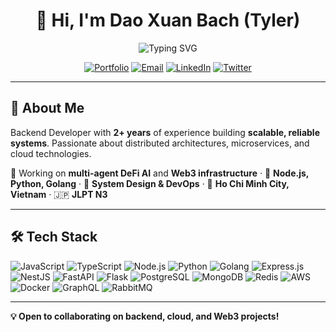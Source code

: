 <!--
**xuanbach0212/xuanbach0212** is a ✨ _special_ ✨ repository because its `README.md` (this file) appears on your GitHub profile.

Here are some ideas to get you started:

- 🔭 I’m currently working on ...
- 🌱 I’m currently learning ...
- 👯 I’m looking to collaborate on ...
- 🤔 I’m looking for help with ...
- 💬 Ask me about ...
- 📫 How to reach me: ...
- 😄 Pronouns: ...
- ⚡ Fun fact: ...
-->

<div align="center">

# 👋 Hi, I'm Dao Xuan Bach (Tyler)

<img src="https://readme-typing-svg.demolab.com?font=Fira+Code&size=28&duration=3000&pause=1000&color=3B82F6&center=true&vCenter=true&width=600&lines=Backend+Developer;Microservices+%26+Distributed+Systems;Node.js+%7C+Python+%7C+Golang;Building+Scalable+APIs" alt="Typing SVG" />

[![Portfolio](https://img.shields.io/badge/Portfolio-3B82F6?style=flat&logo=google-chrome&logoColor=white)](https://xuanbachdao.netlify.app)
[![Email](https://img.shields.io/badge/Email-EA4335?style=flat&logo=gmail&logoColor=white)](mailto:xuanbachdao0212@gmail.com)
[![LinkedIn](https://img.shields.io/badge/LinkedIn-0A66C2?style=flat&logo=linkedin&logoColor=white)](https://www.linkedin.com/in/xuanbachdao0212)
[![Twitter](https://img.shields.io/badge/Twitter-1DA1F2?style=flat&logo=twitter&logoColor=white)](https://x.com/tyler_the_coder)

</div>

---

## 🚀 About Me

Backend Developer with **2+ years** of experience building **scalable, reliable systems**. Passionate about distributed architectures, microservices, and cloud technologies.

🔭 Working on **multi-agent DeFi AI** and **Web3 infrastructure** · 🌱 **Node.js, Python, Golang** · 🎯 **System Design & DevOps** · 📍 **Ho Chi Minh City, Vietnam** · 🇯🇵 **JLPT N3**

---

## 🛠️ Tech Stack

![JavaScript](https://img.shields.io/badge/JavaScript-F7DF1E?style=flat&logo=javascript&logoColor=black)
![TypeScript](https://img.shields.io/badge/TypeScript-3178C6?style=flat&logo=typescript&logoColor=white)
![Node.js](https://img.shields.io/badge/Node.js-339933?style=flat&logo=node.js&logoColor=white)
![Python](https://img.shields.io/badge/Python-3776AB?style=flat&logo=python&logoColor=white)
![Golang](https://img.shields.io/badge/Go-00ADD8?style=flat&logo=go&logoColor=white)
![Express.js](https://img.shields.io/badge/Express.js-000000?style=flat&logo=express&logoColor=white)
![NestJS](https://img.shields.io/badge/NestJS-E0234E?style=flat&logo=nestjs&logoColor=white)
![FastAPI](https://img.shields.io/badge/FastAPI-009688?style=flat&logo=fastapi&logoColor=white)
![Flask](https://img.shields.io/badge/Flask-000000?style=flat&logo=flask&logoColor=white)
![PostgreSQL](https://img.shields.io/badge/PostgreSQL-4169E1?style=flat&logo=postgresql&logoColor=white)
![MongoDB](https://img.shields.io/badge/MongoDB-47A248?style=flat&logo=mongodb&logoColor=white)
![Redis](https://img.shields.io/badge/Redis-DC382D?style=flat&logo=redis&logoColor=white)
![AWS](https://img.shields.io/badge/AWS-232F3E?style=flat&logo=amazon-aws&logoColor=white)
![Docker](https://img.shields.io/badge/Docker-2496ED?style=flat&logo=docker&logoColor=white)
![GraphQL](https://img.shields.io/badge/GraphQL-E10098?style=flat&logo=graphql&logoColor=white)
![RabbitMQ](https://img.shields.io/badge/RabbitMQ-FF6600?style=flat&logo=rabbitmq&logoColor=white)

---

**💡 Open to collaborating on backend, cloud, and Web3 projects!**

</div>
